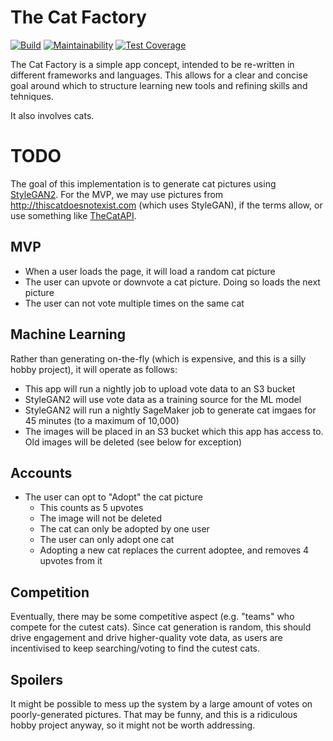 # The Cat Factory
[![Build](https://circleci.com/gh/r6e/the_cat_factory.svg?style=shield)](https://circleci.com/gh/r6e/the_cat_factory) [![Maintainability](https://api.codeclimate.com/v1/badges/1da8beb9a31fe8453781/maintainability)](https://codeclimate.com/github/r6e/the_cat_factory/maintainability) [![Test Coverage](https://api.codeclimate.com/v1/badges/1da8beb9a31fe8453781/test_coverage)](https://codeclimate.com/github/r6e/the_cat_factory/test_coverage)

The Cat Factory is a simple app concept, intended to be re-written in different frameworks and languages. This allows for a clear and concise goal around which to structure learning new tools and refining skills and tehniques.

It also involves cats.

# TODO
The goal of this implementation is to generate cat pictures using [StyleGAN2](https://github.com/NVlabs/stylegan2). For the MVP, we may use pictures from http://thiscatdoesnotexist.com (which uses StyleGAN), if the terms allow, or use something like [TheCatAPI](https://thecatapi.com/).

## MVP
* When a user loads the page, it will load a random cat picture
* The user can upvote or downvote a cat picture. Doing so loads the next picture
* The user can not vote multiple times on the same cat

## Machine Learning
Rather than generating on-the-fly (which is expensive, and this is a silly hobby project), it will operate as follows:
* This app will run a nightly job to upload vote data to an S3 bucket
* StyleGAN2 will use vote data as a training source for the ML model
* StyleGAN2 will run a nightly SageMaker job to generate cat imgaes for 45 minutes (to a maximum of 10,000)
* The images will be placed in an S3 bucket which this app has access to. Old images will be deleted (see below for exception)

## Accounts
* The user can opt to "Adopt" the cat picture
  * This counts as 5 upvotes
  * The image will not be deleted
  * The cat can only be adopted by one user
  * The user can only adopt one cat
  * Adopting a new cat replaces the current adoptee, and removes 4 upvotes from it

## Competition
Eventually, there may be some competitive aspect (e.g. "teams" who compete for the cutest cats). Since cat generation is random, this should drive engagement and drive higher-quality vote data, as users are incentivised to keep searching/voting to find the cutest cats.

## Spoilers
It might be possible to mess up the system by a large amount of votes on poorly-generated pictures. That may be funny, and this is a ridiculous hobby project anyway, so it might not be worth addressing.
